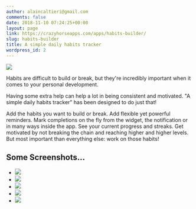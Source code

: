 ```yaml
---
author: alaincaltieri@gmail.com
comments: false
date: 2018-11-10 07:24:25+00:00
layout: page
link: https://crazyhorseapps.com/apps/habits-builder/
slug: habits-builder
title: A simple daily habits tracker
wordpress_id: 2
---
```





![](https://crazyhorseapps.com/wp-content/uploads/2019/02/RoundedIcon-1-300x300.png)







Habits are difficult to build or break, but they're incredibly important when it comes to your personal development.







Having some extra help can help a lot in being consistent and motivated. "A simple daily habits tracker" has been designed to do just that!







Add the habits you want to build or break. Add flexible yet powerful reminders. Mark completions on the fly from the widget, the notification or in many ways inside the app. See your current progress and streaks. Get motivated by not breaking the chain and reaching higher and higher levels. But most important than everything else: work on those habits!








[](https://itunes.apple.com/us/app/keynote/id1440005368?mt=8)








## Some Screenshots...







  * ![](https://crazyhorseapps.com/wp-content/uploads/2019/08/iphone8_01-576x1024.jpg)
  * ![](https://crazyhorseapps.com/wp-content/uploads/2019/08/iphone8_02-576x1024.jpg)
  * ![](https://crazyhorseapps.com/wp-content/uploads/2019/08/iphone8_03-576x1024.jpg)
  * ![](https://crazyhorseapps.com/wp-content/uploads/2019/08/iphone8_04-576x1024.jpg)
  * ![](https://crazyhorseapps.com/wp-content/uploads/2019/08/iphone8_05-576x1024.jpg)


